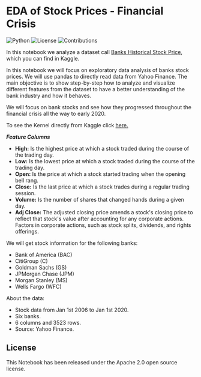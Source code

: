# EDA of Stock Prices - Financial Crisis

![Python](https://img.shields.io/badge/Python-3.7.6-blue) ![License](https://img.shields.io/badge/License-Apache%202.0-orange) ![Contributions](https://img.shields.io/badge/Contributions-Welcome-green)

In this notebook we analyze a dataset call [Banks Historical Stock Price](https://www.kaggle.com/tomasmantero/banks-historical-stock-price), which you can find in Kaggle.

In this notebook we will focus on exploratory data analysis of banks stock prices. We will use pandas to directly read data from Yahoo Finance. The main objective is to show step-by-step how to analyze and visualize different features from the dataset to have a better understanding of the bank industry and how it behaves.

We will focus on bank stocks and see how they progressed throughout the financial crisis all the way to early 2020.

To see the Kernel directly from Kaggle click [here.](https://www.kaggle.com/tomasmantero/eda-of-stock-prices-financial-crisis)

***Feature Columns***

* **High:** Is the highest price at which a stock traded during the course of the trading day.
* **Low:** Is the lowest price at which a stock traded during the course of the trading day.
* **Open:** Is the price at which a stock started trading when the opening bell rang.
* **Close:** Is the last price at which a stock trades during a regular trading session.
* **Volume:** Is the number of shares that changed hands during a given day.
* **Adj Close:** The adjusted closing price amends a stock's closing price to reflect that stock's value after accounting for any corporate actions. Factors in corporate actions, such as stock splits, dividends, and rights offerings.

We will get stock information for the following banks:

* Bank of America (BAC)
* CitiGroup (C)
* Goldman Sachs (GS)
* JPMorgan Chase (JPM)
* Morgan Stanley (MS)
* Wells Fargo (WFC)

About the data:

* Stock data from Jan 1st 2006 to Jan 1st 2020.
* Six banks.
* 6 columns and 3523 rows.
* Source: Yahoo Finance.

## License

This Notebook has been released under the Apache 2.0 open source license.
